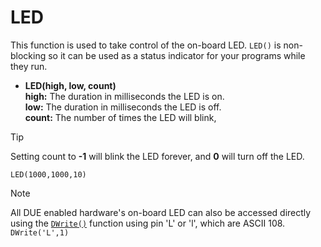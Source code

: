 # LED

This function is used to take control of the on-board LED. `LED()` is non-blocking so it can be used as a status indicator for your programs while they run. 

- **LED(high, low, count)**<br>
  **high:** The duration in milliseconds the LED is on.<br>
**low:** The duration in milliseconds the LED is off.<br>
**count:** The number of times the LED will blink, 


> [!TIP] 
> Setting count to **-1** will blink the LED forever, and **0** will turn off the LED.

```basic
LED(1000,1000,10)
```

> [!NOTE]
> All DUE enabled hardware's on-board LED can also be accessed directly using the [`DWrite()`](../corelib/digital.md) function using pin 'L' or 'l', which are ASCII 108. `DWrite('L',1)`